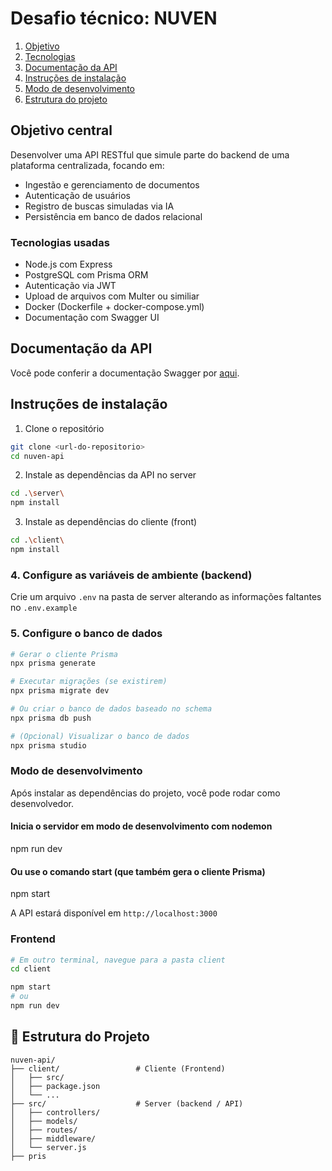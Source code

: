# Desafio técnico: NUVEN

1. [Objetivo](#objetivo-central)
2. [Tecnologias](#tecnologias-usadas)
3. [Documentação da API](#documentação-da-api)
4. [Instruções de instalação](#instruções-de-instalação)
5. [Modo de desenvolvimento](#modo-de-desenvolvimento)
6. [Estrutura do projeto](#-estrutura-do-projeto)

## Objetivo central

Desenvolver uma API RESTful que simule parte do backend de uma plataforma
centralizada, focando em:
- Ingestão e gerenciamento de documentos
- Autenticação de usuários
- Registro de buscas simuladas via IA
- Persistência em banco de dados relacional

### Tecnologias usadas
- Node.js com Express
- PostgreSQL com Prisma ORM
- Autenticação via JWT
- Upload de arquivos com Multer ou similiar
- Docker (Dockerfile + docker-compose.yml)
- Documentação com Swagger UI


## Documentação da API

Você pode conferir a documentação Swagger por [aqui](https://app.swaggerhub.com/apis/myself-0ac/Nuven-API-Ingryd/1.0.0).

## Instruções de instalação

1. Clone o repositório

```bash
git clone <url-do-repositorio>
cd nuven-api
```

2. Instale as dependências da API no server

```bash
cd .\server\ 
npm install
```

3. Instale as dependências do cliente (front)

```bash
cd .\client\
npm install
```

### 4. Configure as variáveis de ambiente (backend)

Crie um arquivo `.env` na pasta de server alterando as informações faltantes no `.env.example`

### 5. Configure o banco de dados

```bash
# Gerar o cliente Prisma
npx prisma generate

# Executar migrações (se existirem)
npx prisma migrate dev

# Ou criar o banco de dados baseado no schema
npx prisma db push

# (Opcional) Visualizar o banco de dados
npx prisma studio
```

### Modo de desenvolvimento

Após instalar as dependências do projeto, você pode rodar como desenvolvedor. 

#### Inicia o servidor em modo de desenvolvimento com nodemon
npm run dev

#### Ou use o comando start (que também gera o cliente Prisma)
npm start

A API estará disponível em `http://localhost:3000`

### Frontend

```bash
# Em outro terminal, navegue para a pasta client
cd client

npm start
# ou
npm run dev
```

## 📁 Estrutura do Projeto

```
nuven-api/
├── client/                 # Cliente (Frontend)
│   ├── src/
│   ├── package.json
│   └── ...
├── src/                    # Server (backend / API)
│   ├── controllers/
│   ├── models/
│   ├── routes/
│   ├── middleware/
│   └── server.js
├── pris